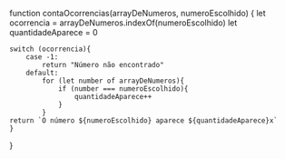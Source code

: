 function contaOcorrencias(arrayDeNumeros, numeroEscolhido) {
    let ocorrencia = arrayDeNumeros.indexOf(numeroEscolhido)
    let quantidadeAparece = 0

    switch (ocorrencia){
        case -1:
            return "Número não encontrado"
        default:
            for (let number of arrayDeNumeros){
                if (number === numeroEscolhido){
                    quantidadeAparece++
                }
            }
    return `O número ${numeroEscolhido} aparece ${quantidadeAparece}x`
    }
}